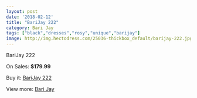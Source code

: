 ```yaml
---
layout: post
date: '2018-02-12'
title: "BariJay 222"
category: Bari Jay
tags: ["black","dresses","rosy","unique","barijay"]
image: http://img.hectodress.com/25036-thickbox_default/barijay-222.jpg
---
```

BariJay 222

On Sales: **$179.99**
<a href="https://www.hectodress.com/bari-jay/11502-barijay-222.html"><amp-img layout="responsive" width="600" height="600" src="//img.hectodress.com/25036-thickbox_default/barijay-222.jpg" alt="BariJay 222 0" /></a>
<a href="https://www.hectodress.com/bari-jay/11502-barijay-222.html"><amp-img layout="responsive" width="600" height="600" src="//img.hectodress.com/25037-thickbox_default/barijay-222.jpg" alt="BariJay 222 1" /></a>

Buy it: [BariJay 222](https://www.hectodress.com/bari-jay/11502-barijay-222.html "BariJay 222")

View more: [Bari Jay](https://www.hectodress.com/183-bari-jay "Bari Jay")